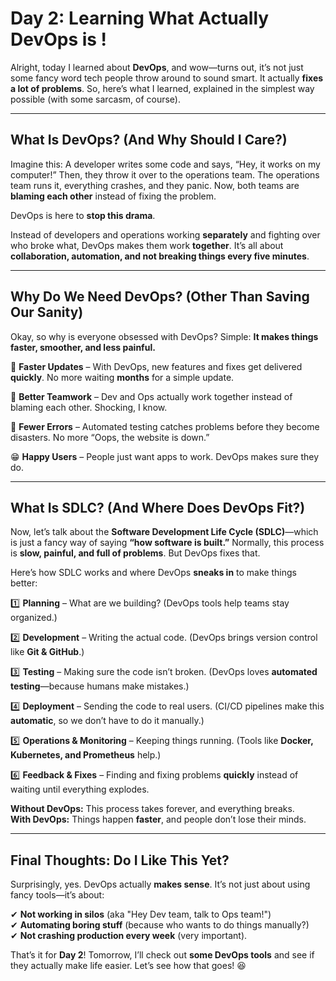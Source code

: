 # Day 2: Learning What Actually DevOps is !

Alright, today I learned about **DevOps**, and wow—turns out, it’s not just some fancy word tech people throw around to sound smart. It actually **fixes a lot of problems**. So, here’s what I learned, explained in the simplest way possible (with some sarcasm, of course).

---

## **What Is DevOps? (And Why Should I Care?)**

Imagine this: A developer writes some code and says, “Hey, it works on my computer!” Then, they throw it over to the operations team. The operations team runs it, everything crashes, and they panic. Now, both teams are **blaming each other** instead of fixing the problem.

DevOps is here to **stop this drama**.

Instead of developers and operations working **separately** and fighting over who broke what, DevOps makes them work **together**. It’s all about **collaboration, automation, and not breaking things every five minutes**.

---

## **Why Do We Need DevOps? (Other Than Saving Our Sanity)**

Okay, so why is everyone obsessed with DevOps? Simple: **It makes things faster, smoother, and less painful.**

💨 **Faster Updates** – With DevOps, new features and fixes get delivered **quickly**. No more waiting **months** for a simple update.

🤝 **Better Teamwork** – Dev and Ops actually work together instead of blaming each other. Shocking, I know.

🚨 **Fewer Errors** – Automated testing catches problems before they become disasters. No more “Oops, the website is down.”

😁 **Happy Users** – People just want apps to work. DevOps makes sure they do.

---

## **What Is SDLC? (And Where Does DevOps Fit?)**

Now, let’s talk about the **Software Development Life Cycle (SDLC)**—which is just a fancy way of saying **“how software is built.”** Normally, this process is **slow, painful, and full of problems**. But DevOps fixes that.

Here’s how SDLC works and where DevOps **sneaks in** to make things better:

1️⃣ **Planning** – What are we building? (DevOps tools help teams stay organized.)

2️⃣ **Development** – Writing the actual code. (DevOps brings version control like **Git & GitHub**.)

3️⃣ **Testing** – Making sure the code isn’t broken. (DevOps loves **automated testing**—because humans make mistakes.)

4️⃣ **Deployment** – Sending the code to real users. (CI/CD pipelines make this **automatic**, so we don’t have to do it manually.)

5️⃣ **Operations & Monitoring** – Keeping things running. (Tools like **Docker, Kubernetes, and Prometheus** help.)

6️⃣ **Feedback & Fixes** – Finding and fixing problems **quickly** instead of waiting until everything explodes.

**Without DevOps:** This process takes forever, and everything breaks.  
**With DevOps:** Things happen **faster**, and people don’t lose their minds.

---

## **Final Thoughts: Do I Like This Yet?**

Surprisingly, yes. DevOps actually **makes sense**. It’s not just about using fancy tools—it’s about:

✔ **Not working in silos** (aka "Hey Dev team, talk to Ops team!")  
✔ **Automating boring stuff** (because who wants to do things manually?)  
✔ **Not crashing production every week** (very important).

That’s it for **Day 2**! Tomorrow, I’ll check out **some DevOps tools** and see if they actually make life easier. Let’s see how that goes! 😆